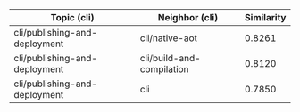 | Topic (cli) | Neighbor (cli) | Similarity |
|-------------|-------------------|------------|
| cli/publishing-and-deployment | cli/native-aot | 0.8261 |
| cli/publishing-and-deployment | cli/build-and-compilation | 0.8120 |
| cli/publishing-and-deployment | cli | 0.7850 |
